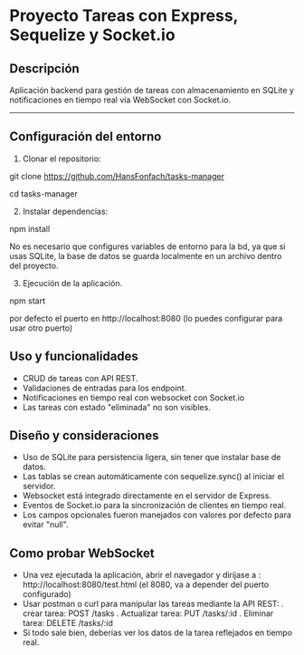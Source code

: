 # Proyecto Tareas con Express, Sequelize y Socket.io

## Descripción

Aplicación backend para gestión de tareas con almacenamiento en SQLite y notificaciones en tiempo real vía WebSocket con Socket.io.

---

## Configuración del entorno

1. Clonar el repositorio:


git clone https://github.com/HansFonfach/tasks-manager

cd tasks-manager


2. Instalar dependencias:

npm install

No es necesario que configures variables de entorno para la bd, ya que si usas SQLite, la base de datos se guarda localmente en un archivo dentro del proyecto.

3. Ejecución de la aplicación.

npm start

por defecto el puerto en http://localhost:8080 (lo puedes configurar para usar otro puerto)

## Uso y funcionalidades

- CRUD de tareas con API REST.
- Validaciones de entradas para los endpoint.
- Notificaciones en tiempo real con websocket con Socket.io
- Las tareas con estado "eliminada" no son visibles.

## Diseño y consideraciones

- Uso de SQLite para persistencia ligera, sin tener que instalar base de datos.
- Las tablas se crean automáticamente con sequelize.sync() al iniciar el servidor.
- Websocket está integrado directamente en el servidor de Express.
- Eventos de Socket.io para la sincronización de clientes en tiempo real.
- Los campos opcionales fueron manejados con valores por defecto para evitar "null".

## Como probar WebSocket

- Una vez ejecutada la aplicación, abrir el navegador y diríjase a : http://localhost:8080/test.html (el 8080, va a depender del puerto configurado)
- Usar postman o curl para manipular las tareas mediante la API REST:
. crear tarea: POST /tasks
. Actualizar tarea: PUT /tasks/:id
. Eliminar tarea: DELETE /tasks/:id 
- Si todo sale bien, deberías ver los datos de la tarea reflejados en tiempo real.

